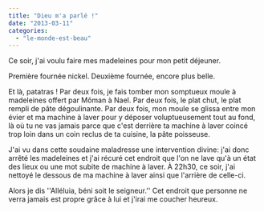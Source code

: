 ```yaml
---
title: "Dieu m'a parlé !"
date: "2013-03-11"
categories: 
  - "le-monde-est-beau"
---
```


Ce soir, j'ai voulu faire mes madeleines pour mon petit déjeuner.

Première fournée nickel. Deuxième fournée, encore plus belle.

Et là, patatras ! Par deux fois, je fais tomber mon somptueux moule à madeleines offert par Môman à Nael. Par deux fois, le plat chut, le plat rempli de pâte dégoulinante. Par deux fois, mon moule se glissa entre mon évier et ma machine à laver pour y déposer voluptueusement tout au fond, là où tu ne vas jamais parce que c'est derrière ta machine à laver coincé trop loin dans un coin reclus de ta cuisine, la pâte poisseuse.

J'ai vu dans cette soudaine maladresse une intervention divine: j'ai donc arrêté les madeleines et j'ai récuré cet endroit que l'on ne lave qu'à un état des lieux ou une mot subite de machine à laver. À 22h30, ce soir, j'ai nettoyé le dessous de ma machine à laver ainsi que l'arrière de celle-ci.

Alors je dis ''Alléluia, béni soit le seigneur.'' Cet endroit que personne ne verra jamais est propre grâce à lui et j'irai me coucher heureux.
